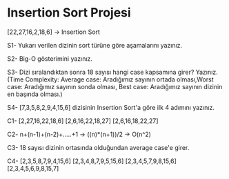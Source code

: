 # Insertion Sort Projesi

[22,27,16,2,18,6] -> Insertion Sort

S1- Yukarı verilen dizinin sort türüne göre aşamalarını yazınız.

S2- Big-O gösterimini yazınız.

S3- Dizi sıralandıktan sonra 18 sayısı hangi case kapsamına girer? Yazınız.(Time Complexity: Average case: Aradığımız sayının ortada olması,Worst case: Aradığımız sayının sonda olması, Best case: Aradığımız sayının dizinin en başında olması.)

S4- [7,3,5,8,2,9,4,15,6] dizisinin Insertion Sort'a göre ilk 4 adımını yazınız.

C1- [2,27,16,22,18,6]
    [2,6,16,22,18,27] 
    [2,6,16,18,22,27]

C2- n+(n-1)+(n-2)+.....+1 -> ((n)*(n+1))/2 -> O(n^2)

C3- 18 sayısı dizinin ortasında olduğundan average case'e girer.

C4- [2,3,5,8,7,9,4,15,6]
    [2,3,4,8,7,9,5,15,6]
    [2,3,4,5,7,9,8,15,6]
    [2,3,4,5,6,9,8,15,7]